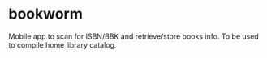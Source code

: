 # bookworm
Mobile app to scan for ISBN/BBK and retrieve/store books info. To be used to compile home library catalog.
